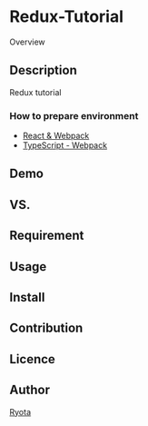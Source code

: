 # Redux-Tutorial

Overview

## Description
Redux tutorial

### How to prepare environment
- [React & Webpack](https://www.typescriptlang.org/docs/handbook/react-&-webpack.html)
- [TypeScript - Webpack](https://webpack.js.org/guides/typescript/)


## Demo

## VS. 

## Requirement

## Usage

## Install

## Contribution

## Licence

## Author
[Ryota](https://www.developer-ryota.com/)
